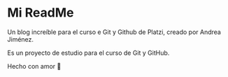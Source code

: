 # Mi ReadMe
Un blog increíble para el curso e Git y Github de Platzi, creado por Andrea Jiménez.

Es un proyecto de estudio para el curso de Git y GitHub.

Hecho con amor 💚

